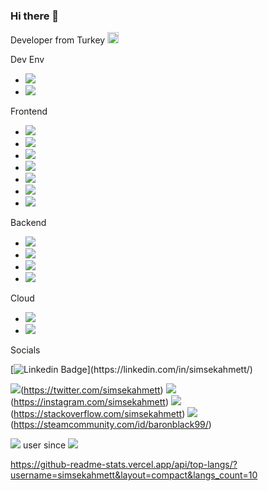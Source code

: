 ### Hi there 👋

Developer from Turkey <img src="https://image.flaticon.com/icons/svg/330/330467.svg" width="18"/>

Dev Env
- <img src="https://img.shields.io/badge/Visual_Studio_2019-5C2D91?style=for-the-badge&logo=visual%20studio&logoColor=white" />
- <img src="https://img.shields.io/badge/Visual_Studio_Code-0078D4?style=for-the-badge&logo=visual%20studio%20code&logoColor=white" />

Frontend
- <img src="https://img.shields.io/badge/Angular-DD0031?style=for-the-badge&logo=angular&logoColor=white" />
- <img src="https://img.shields.io/badge/JavaScript-323330?style=for-the-badge&logo=javascript&logoColor=F7DF1E" />
- <img src="https://img.shields.io/badge/Node.js-43853D?style=for-the-badge&logo=node.js&logoColor=white" />
- <img src="https://img.shields.io/badge/npm-CB3837?style=for-the-badge&logo=npm&logoColor=white" />
- <img src="https://img.shields.io/badge/HTML-239120?style=for-the-badge&logo=html5&logoColor=white" />
- <img src="https://img.shields.io/badge/CSS-239120?&style=for-the-badge&logo=css3&logoColor=white" />
- <img src="https://img.shields.io/badge/Bootstrap-7952B3?&style=for-the-badge&logo=bootstrap&logoColor=white" />


Backend
- <img src="https://img.shields.io/badge/C%23-239120?style=for-the-badge&logo=c-sharp&logoColor=white" />
- <img src="https://img.shields.io/badge/.NET-5C2D91?style=for-the-badge&logo=.net&logoColor=white" />
- <img src="https://img.shields.io/badge/NuGet-004880?style=for-the-badge&logo=nuget&logoColor=white" />
- <img src="https://img.shields.io/badge/Java-ED8B00?style=for-the-badge&logo=java&logoColor=white" />

Cloud
- <img src="https://img.shields.io/badge/Microsoft_Azure-0089D6?style=for-the-badge&logo=microsoft-azure&logoColor=white" />
- <img src="https://img.shields.io/badge/Amazon_AWS-232F3E?style=for-the-badge&logo=amazon-aws&logoColor=white" />

Socials

[![Linkedin Badge](https://img.shields.io/badge/LinkedIn-0077B5?style=for-the-badge&logo=linkedin&logoColor=white&link=https://linkedin.com/in/simsekahmett/")](https://linkedin.com/in/simsekahmett/) 

<img src="https://img.shields.io/badge/Twitter-1DA1F2?style=for-the-badge&logo=twitter&logoColor=white&link=https://twitter.com/simsekahmett" />(https://twitter.com/simsekahmett) <img src="https://img.shields.io/badge/Instagram-E4405F?style=for-the-badge&logo=instagram&logoColor=white&link=https://instagram.com/simsekahmett" />(https://instagram.com/simsekahmett) <img src="https://img.shields.io/badge/Stack_Overflow-FE7A16?style=for-the-badge&logo=stack-overflow&logoColor=white&link=https://stackoverflow.com/simsekahmett" />(https://stackoverflow.com/simsekahmett) <img src="https://img.shields.io/badge/Steam-000000?style=for-the-badge&logo=steam&logoColor=white&link=https://steamcommunity.com/id/baronblack99/" />(https://steamcommunity.com/id/baronblack99/)

<img src="https://img.shields.io/badge/Windows-0078D6?style=flat&logo=windows&logoColor=white" /> user since <img src="https://img.shields.io/badge/Windows_95-008080?style=flat&logo=windows-95&logoColor=white" />

https://github-readme-stats.vercel.app/api/top-langs/?username=simsekahmett&layout=compact&langs_count=10

<!--
**simsekahmett/simsekahmett** is a ✨ _special_ ✨ repository because its `README.md` (this file) appears on your GitHub profile.

Here are some ideas to get you started:

- 🔭 I’m currently working on ...
- 🌱 I’m currently learning ...
- 👯 I’m looking to collaborate on ...
- 🤔 I’m looking for help with ...
- 💬 Ask me about ...
- 📫 How to reach me: ...
- 😄 Pronouns: ...
- ⚡ Fun fact: ...
-->
